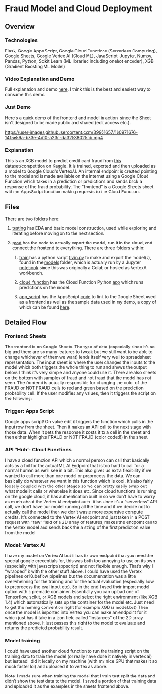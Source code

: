 # Fraud Model and Cloud Deployment

## Overview

### Technologies

Flask, Google Apps Script, Google Cloud Functions (Serverless Computing), Google Sheets, Google Vertex AI (Cloud ML), JavaScript, Jupyter, Numpy, Pandas, Python, Scikit Learn (ML libraried including onehot encoder), XGB (Gradient Boosting ML Model)

### Video Explanation and Demo

Full explanation and demo [here](https://youtu.be/qIu0sl1VJWE). I think this is the best and easiest way to consume this demo.

### Just Demo

Here's a quick demo of the frontend and model in action, since the Sheet isn't designed to be made public and shared (edit access etc.).

https://user-images.githubusercontent.com/39951657/160971676-1415e59a-b83e-4d10-a23d-da32538025bb.mp4

### Explanation

This is an XGB model to predict credit card fraud from [this](https://www.kaggle.com/competitions/ieee-fraud-detection/overview) dataset/competition on Kaggle. It is trained, exported and then uploaded as a model to Google Cloud's VertexAI. An internal endpoint is created pointing to the model and is made available on the internet using a Google Cloud Function which takes in a prediction or predictions and sends back a response of the fraud probability. The "frontend" is a Google Sheets sheet with an AppsScript function making requests to the Cloud Function.

## Files

There are two folders here:

1. [testing](testing/) has EDA and basic model construction, used while exploring and iterating before moving on to the next section.

1. [prod](prod/) has the code to actually export the model, run it in the cloud, and connect the frontend to everything. There are three folders within:

    1. [train](prod/train/) has a python script [train.py](prod/train/train.py) to make and export the model(s), found in the [models](prod/train/models) folder, which is actually run by a Jupyter [notebook](prod/train/Fraud_Model_Productionize.ipynb) since this was originally a Colab or hosted as VertexAI workbench.

    1. [cloud_function](prod/cloud_function/) has the Cloud Function Python [app](prod/cloud_function/main.py) which runs predictions on the model.

    1. [app_script](prod/app_script/) has the AppsScript [code](prod/app_script/Code.gs) to link to the Google Sheet used as a frontend as well as the sample data used in my demo, a copy of which can be found [here](https://docs.google.com/spreadsheets/d/1zpHGlI8lWm67PrrTzC5Bhgp6VAIiUFwth2xPnq5Aa2Y/edit?usp=sharing).

## Detailed Flow

### Frontend: Sheets

The frontend is on Google Sheets. The type of data (especially since it’s so big and there are so many features to tweak but we still want to be able to change whichever of them we want) lends itself very well to spreadsheet representation.
The input sheet is where the user changes the inputs to the model which both triggers the whole thing to run and shows the output below. I think it’s very simple and anyone could use it. 
There are also sheets on the bottom with samples of fraud and not fraud that the model has not seen. 
The frontend is actually responsible for changing the color of the FRAUD or NOT FRAUD cells to red and green based on the prediction probability cell.
If the user modifies any values, then it triggers the script on the following:

### Trigger: Apps Script

Google apps script! On value edit it triggers the function which pulls in the input row from the sheet. Then it makes an API call to the next stage with those data. When it gets the response it posts it to a cell in the sheet and then either highlights FRAUD or NOT FRAUD (color coded!) in the sheet.

### API “Hub”: Cloud Functions

I have a cloud function API which a normal person can call that basically acts as a foil for the actual ML AI Endpoint that is too hard to call for a normal human as we’ll see in a bit. This also gives us extra flexibility if we wanted to call more than one model or preprocess the data. We can basically do whatever we want in this function which is cool. It’s also fairly loosely coupled with the other stages so we can pretty easily swap out what model it calls or what else it does etc. 
Since cloud functions is running on the google cloud, it has authentication built in so we don’t have to worry as much about the Vertex AI endpoint auth. Also since it’s a “serverless” API call, we don’t have our model running all the time and if we decide not to actually call the model then we don’t waste more expensive compute credits. It’s connected to the Vertex AI endpoint and just taken in a POST request with “raw” field of a 2D array of features, makes the endpoint call to the Vertex model and sends back the a string of the first prediction value from the model

### Model: Vertex AI
I
 have my model on Vertex AI but it has its own endpoint that you need the special google credentials for, this was both too annoying to use on its own (especially with javascript/appscript) and not flexible enough. That’s why I “wrapped” it with the other stuff above. I could have used the Vertex pipelines or Kubeflow pipelines but the documentation was a little overwhelming for the training and for the actual evaluation (especially how to preprocess the eval input etc). 
So in the end I used their import model option with a premade container. Essentially you can upload one of Tensorflow, scikit, or XGB models and select the right environment (like XGB 1.4) which automatically sets up the container for the model etc. Just need to get the naming convention right (for example XGB is model.bst) Then once the model is imported into Vertex you can make an endpoint for it which just has it take in a json field called “instances” of the 2D array mentioned above. It just passes this right to the model to evaluate and returns the predicted probability result. 

### Model training

I could have used another cloud function to run the training script on the training data to train the model (or really have done it natively in vertex ai) but instead I did it locally on my machine (with my nice GPU that makes it so much faster lol) and uploaded it to vertex as above.

Note: I made sure when training the model that I train test split the data and didn’t show the test data to the model. I saved a portion of that training data and uploaded it as the examples in the sheets frontend above. 

